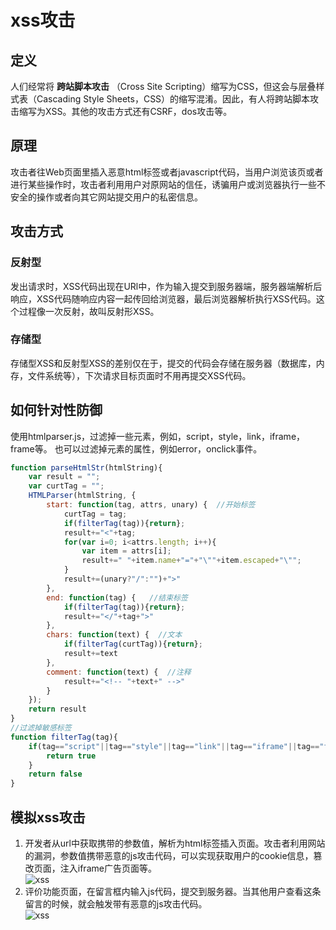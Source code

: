 # xss攻击
## 定义 
人们经常将 **跨站脚本攻击** （Cross Site Scripting）缩写为CSS，但这会与层叠样式表（Cascading Style Sheets，CSS）的缩写混淆。因此，有人将跨站脚本攻击缩写为XSS。其他的攻击方式还有CSRF，dos攻击等。
## 原理	
攻击者往Web页面里插入恶意html标签或者javascript代码，当用户浏览该页或者进行某些操作时，攻击者利用用户对原网站的信任，诱骗用户或浏览器执行一些不安全的操作或者向其它网站提交用户的私密信息。
## 攻击方式
### 反射型
发出请求时，XSS代码出现在URl中，作为输入提交到服务器端，服务器端解析后响应，XSS代码随响应内容一起传回给浏览器，最后浏览器解析执行XSS代码。这个过程像一次反射，故叫反射形XSS。
### 存储型
存储型XSS和反射型XSS的差别仅在于，提交的代码会存储在服务器（数据库，内存，文件系统等），下次请求目标页面时不用再提交XSS代码。
## 如何针对性防御
使用htmlparser.js，过滤掉一些元素，例如，script，style，link，iframe，frame等。	
也可以过滤掉元素的属性，例如error，onclick事件。
``` javascript
function parseHtmlStr(htmlString){
	var result = "";
	var curtTag = "";
	HTMLParser(htmlString, {
		start: function(tag, attrs, unary) {  //开始标签
			curtTag = tag;
			if(filterTag(tag)){return};
			result+="<"+tag;
			for(var i=0; i<attrs.length; i++){
				var item = attrs[i];
				result+=" "+item.name+"="+"\""+item.escaped+"\""; 
			}
			result+=(unary?"/":"")+">"
		},
		end: function(tag) {   //结束标签
			if(filterTag(tag)){return};
			result+="</"+tag+">"
		},
		chars: function(text) {  //文本
			if(filterTag(curtTag)){return};
			result+=text
		},
		comment: function(text) {  //注释
			result+="<!-- "+text+" -->"
		}
	});	
	return result
}
//过滤掉敏感标签
function filterTag(tag){
	if(tag=="script"||tag=="style"||tag=="link"||tag=="iframe"||tag=="frame"){
		return true
	}
	return false
}
```
## 模拟xss攻击
1. 开发者从url中获取携带的参数值，解析为html标签插入页面。攻击者利用网站的漏洞，参数值携带恶意的js攻击代码，可以实现获取用户的cookie信息，篡改页面，注入iframe广告页面等。	
![xss](https://mysucceed.github.io/images/xss1.gif)
2. 评价功能页面，在留言框内输入js代码，提交到服务器。当其他用户查看这条留言的时候，就会触发带有恶意的js攻击代码。	
![xss](https://mysucceed.github.io/images/xss0.gif)
